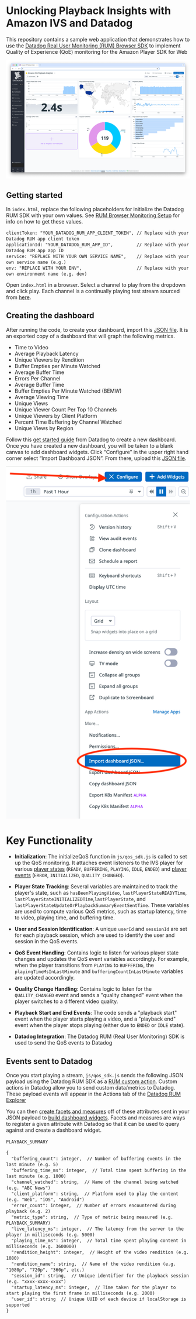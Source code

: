 # Unlocking Playback Insights with Amazon IVS and Datadog

This repository contains a sample web application that demonstrates how to use the [Datadog Real User Monitoring (RUM) Browser SDK](https://docs.datadoghq.com/real_user_monitoring/browser/) to implement Quality of Experience (QoE) monitoring for the Amazon Player SDK for Web

![Amazon IVS Analytics with Datadog dashboard](amazon-ivs-datadog-analytics.png)

## Getting started

In `index.html`, replace the following placeholders for initialize the Datadog RUM SDK with your own values. See [RUM Browser Monitoring Setup](https://docs.datadoghq.com/real_user_monitoring/browser/setup/) for info on how to get these values.

```
clientToken: "YOUR_DATADOG_RUM_APP_CLIENT_TOKEN", // Replace with your Datadog RUM app client token
applicationId: "YOUR_DATADOG_RUM_APP_ID",         // Replace with your Datadog RUM app app ID
service: "REPLACE WITH YOUR OWN SERVICE NAME",    // Replace with your own service name (e.g.)
env: "REPLACE WITH YOUR ENV",                     // Replace with your own environment name (e.g. dev)
```

Open `index.html` in a browser. Select a channel to play from the dropdown and click play. Each channel is a continually playing test stream sourced from [here](https://docs.datadoghq.com/real_user_monitoring/browser/).

## Creating the dashboard

After running the code, to create your dashboard, import this [JSON file](https://github.com/aws-samples/unlocking-playback-insights-with-amazon-ivs-and-datadog/blob/main/datadog-amazon-ivs-playback-analytics-dashboard.json). It is an exported copy of a dashboard that will graph the following metrics.

- Time to Video
- Average Playback Latency
- Unique Viewers by Rendition
- Buffer Empties per Minute Watched
- Average Buffer Time
- Errors Per Channel
- Average Buffer Time
- Buffer Empties Per Minute Watched (BEMW)
- Average Viewing Time
- Unique Views
- Unique Viewer Count Per Top 10 Channels
- Unique Viewers by Client Platform
- Percent Time Buffering by Channel Watched
- Unique Views by Region

Follow this [get started guide](https://docs.datadoghq.com/dashboards/#get-started) from Datadog to create a new dashboard. Once you have created a new dashboard, you will be taken to a blank canvas to add dashboard widgets. Click “Configure” in the upper right hand corner select “Import Dashboard JSON”. From there, upload this [JSON file](https://github.com/aws-samples/unlocking-playback-insights-with-amazon-ivs-and-datadog/blob/main/datadog-amazon-ivs-playback-analytics-dashboard.json).

![Importing a JSON file to create a dashboard in Datadog](datadog-dashboard-import-json.png)

# Key Functionality

- **Initialization**: The initializeQoS function in `js/qos_sdk.js` is called to set up the QoS monitoring. It attaches event listeners to the IVS player for various [player states](https://aws.github.io/amazon-ivs-player-docs/1.28.0/web/enums/PlayerState.html) (`READY`, `BUFFERING`, `PLAYING`, `IDLE`, `ENDED`) and [player events](https://aws.github.io/amazon-ivs-player-docs/1.28.0/web/enums/PlayerEventType.html) (`ERROR`, `INITIALIZED`, `QUALITY_CHANGED`).

- **Player State Tracking**: Several variables are maintained to track the player's state, such as
  `hasBeenPlayingVideo`, `lastPlayerStateREADYTime`, `lastPlayerStateINITIALIZEDTime`,`lastPlayerState`, and
  `lastPlayerStateUpdateOrPlaybackSummaryEventSentTime`. These variables are used to compute various QoS metrics, such as startup latency, time to video, playing time, and buffering time.

- **User and Session Identification**: A unique `userId` and `sessionId` are set for each playback session, which are used to identify the user and session in the QoS events.

- **QoS Event Handling**: Contains logic to listen for various player state changes and updates the QoS event variables accordingly. For example, when the player transitions from `PLAYING` to `BUFFERING`, the `playingTimeMsInLastMinute` and `bufferingCountInLastMinute` variables are updated accordingly.

- **Quality Change Handling**: Contains logic to listen for the `QUALITY_CHANGED` event and sends a "quality changed" event when the player switches to a different video quality.

- **Playback Start and End Events**: The code sends a "playback start" event when the player starts playing a video, and a "playback end" event when the player stops playing (either due to `ENDED` or `IDLE` state).

- **Datadog Integration**: The Datadog RUM (Real User Monitoring) SDK is used to send the QoS events to Datadog

## Events sent to Datadog

Once you start playing a stream, `js/qos_sdk.js` sends the following JSON payload using the Datadog RUM SDK as a [RUM custom action](https://docs.datadoghq.com/real_user_monitoring/guide/send-rum-custom-actions/?tab=npm). Custom actions in Datadog allow you to send custom data/metrics to Datadog. These payload events will appear in the Actions tab of the [Datadog RUM Explorer](https://docs.datadoghq.com/real_user_monitoring/explorer/)

You can then [create facets and measures](https://docs.datadoghq.com/real_user_monitoring/guide/send-rum-custom-actions/?tab=npm#create-facets-and-measures-on-attributes) off of these attributes sent in your JSON payload to [build dashboard widgets](https://docs.datadoghq.com/real_user_monitoring/guide/send-rum-custom-actions/?tab=npm#use-attributes-in-the-rum-explorer). Facets and measures are ways to register a given attribute with Datadog so that it can be used to query against and create a dashboard widget.

`PLAYBACK_SUMMARY`

```
{
  "buffering_count": integer,  // Number of buffering events in the last minute (e.g. 5)
  "buffering_time_ms": integer,  // Total time spent buffering in the last minute (e.g. 1000)
  "channel_watched": string,  // Name of the channel being watched (e.g. "ABC News")
  "client_platform": string,  // Platform used to play the content (e.g. "Web", "iOS", "Android")
  "error_count": integer,  // Number of errors encountered during playback (e.g. 2)
  "metric_type": string,  // Type of metric being measured (e.g.  PLAYBACK_SUMMARY)
  "live_latency_ms": integer,  // The latency from the server to the player in milliseconds (e.g. 5000)
  "playing_time_ms": integer,  // Total time spent playing content in milliseconds (e.g. 3600000)
  "rendition_height": integer,  // Height of the video rendition (e.g. 1080)
  "rendition_name": string,  // Name of the video rendition (e.g. "1080p", "720p", "360p", etc.)
  "session_id": string,  // Unique identifier for the playback session (e.g. "xxxx-xxxx-xxxx")
  "startup_latency_ms": integer,  // Time taken for the player to start playing the first frame in milliseconds (e.g. 2000)
  "user_id": string  // Unique UUID of each device if localStorage is supported
}
```
